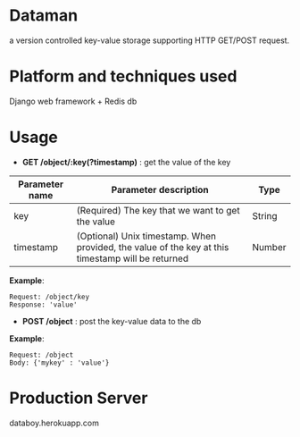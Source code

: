 # Dataman
a version controlled key-value storage supporting HTTP GET/POST request.

# Platform and techniques used
Django web framework + Redis db

# Usage
- **GET /object/:key(?timestamp)** : get the value of the key

| Parameter name | Parameter description | Type
| ------ | ------ | ------ |
| key | (Required) The key that we want to get the value | String
| timestamp | (Optional) Unix timestamp. When provided, the value of the key at this timestamp will be returned | Number

**Example**:
```
Request: /object/key
Response: 'value'
```

- **POST /object** : post the key-value data to the db  

**Example**:
```
Request: /object
Body: {'mykey' : 'value'}
```

# Production Server
databoy.herokuapp.com